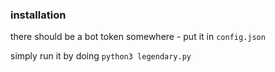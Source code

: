 ### installation

there should be a bot token somewhere - put it in ```config.json```

simply run it by doing ```python3 legendary.py```
